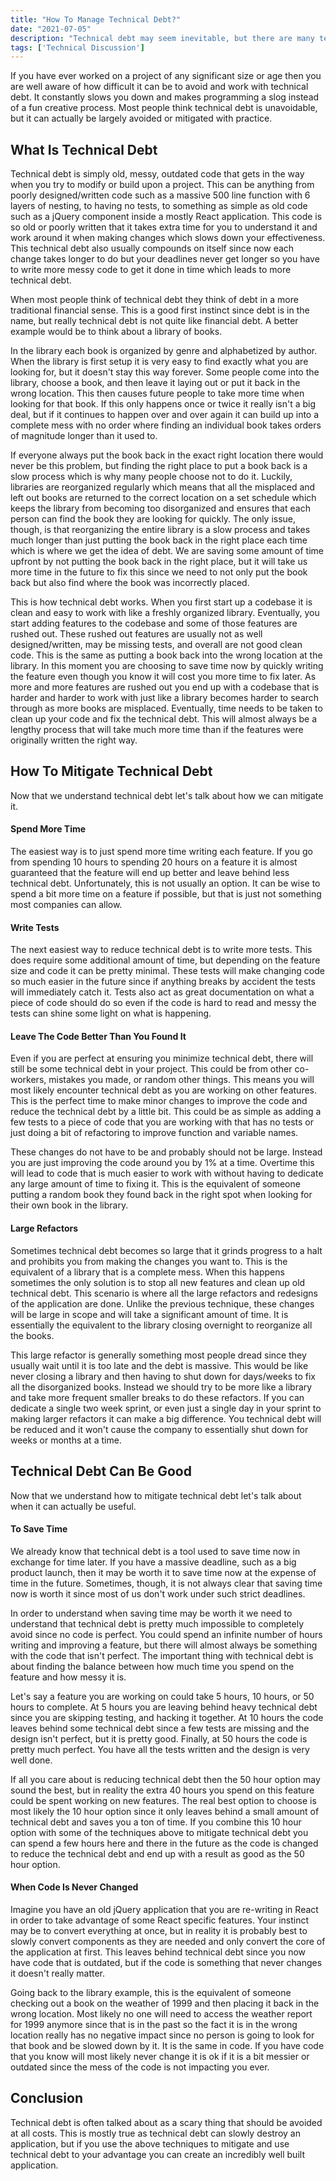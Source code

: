 ```yaml
---
title: "How To Manage Technical Debt?"
date: "2021-07-05"
description: "Technical debt may seem inevitable, but there are many techniques you can use to manage technical debt."
tags: ['Technical Discussion']
---
```


If you have ever worked on a project of any significant size or age then you are well aware of how difficult it can be to avoid and work with technical debt. It constantly slows you down and makes programming a slog instead of a fun creative process. Most people think technical debt is unavoidable, but it can actually be largely avoided or mitigated with practice.

## What Is Technical Debt

Technical debt is simply old, messy, outdated code that gets in the way when you try to modify or build upon a project. This can be anything from poorly designed/written code such as a massive 500 line function with 6 layers of nesting, to having no tests, to something as simple as old code such as a jQuery component inside a mostly React application. This code is so old or poorly written that it takes extra time for you to understand it and work around it when making changes which slows down your effectiveness. This technical debt also usually compounds on itself since now each change takes longer to do but your deadlines never get longer so you have to write more messy code to get it done in time which leads to more technical debt.

When most people think of technical debt they think of debt in a more traditional financial sense. This is a good first instinct since debt is in the name, but really technical debt is not quite like financial debt. A better example would be to think about a library of books.

In the library each book is organized by genre and alphabetized by author. When the library is first setup it is very easy to find exactly what you are looking for, but it doesn't stay this way forever. Some people come into the library, choose a book, and then leave it laying out or put it back in the wrong location. This then causes future people to take more time when looking for that book. If this only happens once or twice it really isn't a big deal, but if it continues to happen over and over again it can build up into a complete mess with no order where finding an individual book takes orders of magnitude longer than it used to.

If everyone always put the book back in the exact right location there would never be this problem, but finding the right place to put a book back is a slow process which is why many people choose not to do it. Luckily, libraries are reorganized regularly which means that all the misplaced and left out books are returned to the correct location on a set schedule which keeps the library from becoming too disorganized and ensures that each person can find the book they are looking for quickly. The only issue, though, is that reorganizing the entire library is a slow process and takes much longer than just putting the book back in the right place each time which is where we get the idea of debt. We are saving some amount of time upfront by not putting the book back in the right place, but it will take us more time in the future to fix this since we need to not only put the book back but also find where the book was incorrectly placed.

This is how technical debt works. When you first start up a codebase it is clean and easy to work with like a freshly organized library. Eventually, you start adding features to the codebase and some of those features are rushed out. These rushed out features are usually not as well designed/written, may be missing tests, and overall are not good clean code. This is the same as putting a book back into the wrong location at the library. In this moment you are choosing to save time now by quickly writing the feature even though you know it will cost you more time to fix later. As more and more features are rushed out you end up with a codebase that is harder and harder to work with just like a library becomes harder to search through as more books are misplaced. Eventually, time needs to be taken to clean up your code and fix the technical debt. This will almost always be a lengthy process that will take much more time than if the features were originally written the right way.

## How To Mitigate Technical Debt

Now that we understand technical debt let's talk about how we can mitigate it.

#### Spend More Time

The easiest way is to just spend more time writing each feature. If you go from spending 10 hours to spending 20 hours on a feature it is almost guaranteed that the feature will end up better and leave behind less technical debt. Unfortunately, this is not usually an option. It can be wise to spend a bit more time on a feature if possible, but that is just not something most companies can allow.

#### Write Tests

The next easiest way to reduce technical debt is to write more tests. This does require some additional amount of time, but depending on the feature size and code it can be pretty minimal. These tests will make changing code so much easier in the future since if anything breaks by accident the tests will immediately catch it. Tests also act as great documentation on what a piece of code should do so even if the code is hard to read and messy the tests can shine some light on what is happening.

#### Leave The Code Better Than You Found It

Even if you are perfect at ensuring you minimize technical debt, there will still be some technical debt in your project. This could be from other co-workers, mistakes you made, or random other things. This means you will most likely encounter technical debt as you are working on other features. This is the perfect time to make minor changes to improve the code and reduce the technical debt by a little bit. This could be as simple as adding a few tests to a piece of code that you are working with that has no tests or just doing a bit of refactoring to improve function and variable names.

These changes do not have to be and probably should not be large. Instead you are just improving the code around you by 1% at a time. Overtime this will lead to code that is much easier to work with without having to dedicate any large amount of time to fixing it. This is the equivalent of someone putting a random book they found back in the right spot when looking for their own book in the library.

#### Large Refactors

Sometimes technical debt becomes so large that it grinds progress to a halt and prohibits you from making the changes you want to. This is the equivalent of a library that is a complete mess. When this happens sometimes the only solution is to stop all new features and clean up old technical debt. This scenario is where all the large refactors and redesigns of the application are done. Unlike the previous technique, these changes will be large in scope and will take a significant amount of time. It is essentially the equivalent to the library closing overnight to reorganize all the books.

This large refactor is generally something most people dread since they usually wait until it is too late and the debt is massive. This would be like never closing a library and then having to shut down for days/weeks to fix all the disorganized books. Instead we should try to be more like a library and take more frequent smaller breaks to do these refactors. If you can dedicate a single two week sprint, or even just a single day in your sprint to making larger refactors it can make a big difference. You technical debt will be reduced and it won't cause the company to essentially shut down for weeks or months at a time. 

## Technical Debt Can Be Good

Now that we understand how to mitigate technical debt let's talk about when it can actually be useful.

#### To Save Time

We already know that technical debt is a tool used to save time now in exchange for time later. If you have a massive deadline, such as a big product launch, then it may be worth it to save time now at the expense of time in the future. Sometimes, though, it is not always clear that saving time now is worth it since most of us don't work under such strict deadlines.

In order to understand when saving time may be worth it we need to understand that technical debt is pretty much impossible to completely avoid since no code is perfect. You could spend an infinite number of hours writing and improving a feature, but there will almost always be something with the code that isn't perfect. The important thing with technical debt is about finding the balance between how much time you spend on the feature and how messy it is.

Let's say a feature you are working on could take 5 hours, 10 hours, or 50 hours to complete. At 5 hours you are leaving behind heavy technical debt since you are skipping testing, and hacking it together. At 10 hours the code leaves behind some technical debt since a few tests are missing and the design isn't perfect, but it is pretty good. Finally, at 50 hours the code is pretty much perfect. You have all the tests written and the design is very well done.

If all you care about is reducing technical debt then the 50 hour option may sound the best, but in reality the extra 40 hours you spend on this feature could be spent working on new features. The real best option to choose is most likely the 10 hour option since it only leaves behind a small amount of technical debt and saves you a ton of time. If you combine this 10 hour option with some of the techniques above to mitigate technical debt you can spend a few hours here and there in the future as the code is changed to reduce the technical debt and end up with a result as good as the 50 hour option.

#### When Code Is Never Changed

Imagine you have an old jQuery application that you are re-writing in React in order to take advantage of some React specific features. Your instinct may be to convert everything at once, but in reality it is probably best to slowly convert components as they are needed and only convert the core of the application at first. This leaves behind technical debt since you now have code that is outdated, but if the code is something that never changes it doesn't really matter.

Going back to the library example, this is the equivalent of someone checking out a book on the weather of 1999 and then placing it back in the wrong location. Most likely no one will need to access the weather report for 1999 anymore since that is in the past so the fact it is in the wrong location really has no negative impact since no person is going to look for that book and be slowed down by it. It is the same in code. If you have code that you know will most likely never change it is ok if it is a bit messier or outdated since the mess of the code is not impacting you ever.

## Conclusion

Technical debt is often talked about as a scary thing that should be avoided at all costs. This is mostly true as technical debt can slowly destroy an application, but if you use the above techniques to mitigate and use technical debt to your advantage you can create an incredibly well built application.